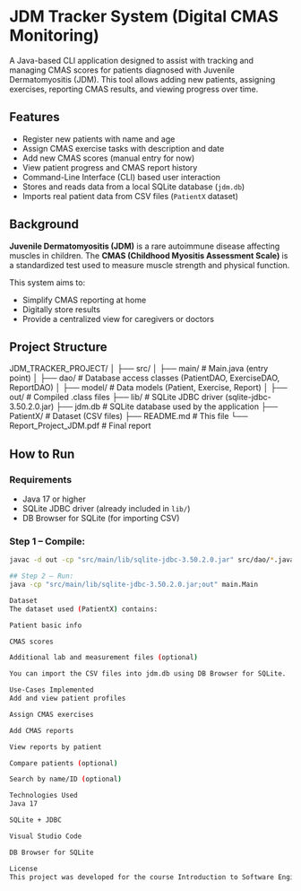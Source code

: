 # JDM Tracker System (Digital CMAS Monitoring)

A Java-based CLI application designed to assist with tracking and managing CMAS scores for patients diagnosed with Juvenile Dermatomyositis (JDM). This tool allows adding new patients, assigning exercises, reporting CMAS results, and viewing progress over time.



## Features

- Register new patients with name and age
- Assign CMAS exercise tasks with description and date
- Add new CMAS scores (manual entry for now)
- View patient progress and CMAS report history
- Command-Line Interface (CLI) based user interaction
- Stores and reads data from a local SQLite database (`jdm.db`)
- Imports real patient data from CSV files (`PatientX` dataset)



## Background

**Juvenile Dermatomyositis (JDM)** is a rare autoimmune disease affecting muscles in children. The **CMAS (Childhood Myositis Assessment Scale)** is a standardized test used to measure muscle strength and physical function.

This system aims to:
- Simplify CMAS reporting at home
- Digitally store results
- Provide a centralized view for caregivers or doctors



## Project Structure
JDM_TRACKER_PROJECT/
│
├── src/
│ ├── main/ # Main.java (entry point)
│ ├── dao/ # Database access classes (PatientDAO, ExerciseDAO, ReportDAO)
│ ├── model/ # Data models (Patient, Exercise, Report)
│
├── out/ # Compiled .class files
├── lib/ # SQLite JDBC driver (sqlite-jdbc-3.50.2.0.jar)
├── jdm.db # SQLite database used by the application
├── PatientX/ # Dataset (CSV files)
├── README.md # This file
└── Report_Project_JDM.pdf # Final report




## How to Run

### Requirements

- Java 17 or higher
- SQLite JDBC driver (already included in `lib/`)
- DB Browser for SQLite (for importing CSV)

### Step 1 – Compile:

```bash
javac -d out -cp "src/main/lib/sqlite-jdbc-3.50.2.0.jar" src/dao/*.java src/model/*.java src/main/*.java

## Step 2 – Run:
java -cp "src/main/lib/sqlite-jdbc-3.50.2.0.jar;out" main.Main

Dataset
The dataset used (PatientX) contains:

Patient basic info

CMAS scores

Additional lab and measurement files (optional)

You can import the CSV files into jdm.db using DB Browser for SQLite.

Use-Cases Implemented
Add and view patient profiles

Assign CMAS exercises

Add CMAS reports

View reports by patient

Compare patients (optional)

Search by name/ID (optional)

Technologies Used
Java 17

SQLite + JDBC

Visual Studio Code

DB Browser for SQLite

License
This project was developed for the course Introduction to Software Engineering at ZUYD University (ADSAI 2025).



